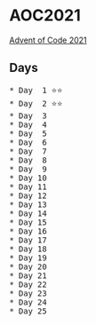 # AOC2021
[Advent of Code 2021](https://adventofcode.com/2021)
## Days
<pre>
* Day  1 ⭐⭐
* Day  2 ⭐⭐
* Day  3 
* Day  4 
* Day  5 
* Day  6 
* Day  7 
* Day  8 
* Day  9 
* Day 10 
* Day 11 
* Day 12 
* Day 13 
* Day 14 
* Day 15 
* Day 16 
* Day 17 
* Day 18 
* Day 19 
* Day 20 
* Day 21 
* Day 22 
* Day 23 
* Day 24 
* Day 25 
</pre>